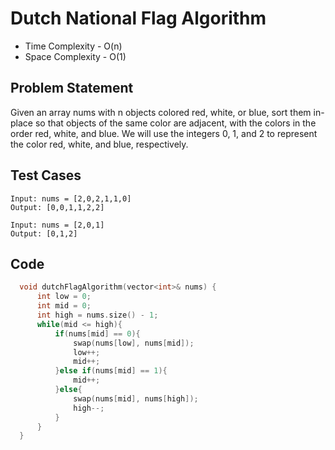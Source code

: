 # Dutch National Flag Algorithm 

<ul>
  <li> Time Complexity - O(n)
  <li>Space Complexity - O(1)
</ul>

## Problem Statement
<p>Given an array nums with n objects colored red, white, or blue, sort them in-place so that objects of the same color are adjacent, with the colors in the order red, white, and blue.
We will use the integers 0, 1, and 2 to represent the color red, white, and blue, respectively.</p>

## Test Cases
```
Input: nums = [2,0,2,1,1,0]
Output: [0,0,1,1,2,2]
```
```
Input: nums = [2,0,1]
Output: [0,1,2]
```

## Code
```cpp
  void dutchFlagAlgorithm(vector<int>& nums) {
      int low = 0;
      int mid = 0;
      int high = nums.size() - 1;
      while(mid <= high){
          if(nums[mid] == 0){
              swap(nums[low], nums[mid]);
              low++;
              mid++;
          }else if(nums[mid] == 1){
              mid++;
          }else{
              swap(nums[mid], nums[high]);
              high--;
          }
      }
  }
```
